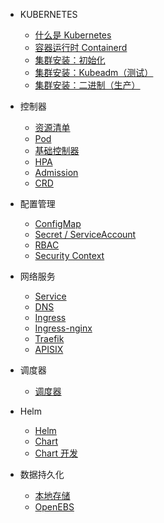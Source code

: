 * KUBERNETES
  * [什么是 Kubernetes](docs/kubernetes/AboutKubernetes.md)
  * [容器运行时 Containerd](docs/kubernetes/ContainerRuntime.md)
  * [集群安装：初始化](docs/kubernetes/ClusterInitialize.md)
  * [集群安装：Kubeadm（测试）](docs/kubernetes/ClusterInstallByKubeadm.md)
  * [集群安装：二进制（生产）](docs/kubernetes/ClusterInstallByBinary.md)

* 控制器
  * [资源清单](docs/kubernetes/ResouceInventory.md)
  * [Pod](docs/kubernetes/Pod.md)
  * [基础控制器](docs/kubernetes/BaseController.md)
  * [HPA](docs/kubernetes/HPA.md)
  * [Admission](docs/kubernetes/AdmissionController.md)
  * [CRD](docs/kubernetes/CRD.md)

* 配置管理
  * [ConfigMap](docs/kubernetes/ConfigMap.md)
  * [Secret / ServiceAccount](docs/kubernetes/Secret.md)
  * [RBAC](docs/kubernetes/RBAC.md)
  * [Security Context](docs/kubernetes/SecurityContext.md)

* 网络服务
  * [Service](docs/kubernetes/Service.md)
  * [DNS](docs/kubernetes/DNS.md)
  * [Ingress](docs/kubernetes/Ingress.md)
  * [Ingress-nginx](docs/kubernetes/Ingress-nginx.md)
  * [Traefik](docs/kubernetes/Traefik.md)
  * [APISIX](docs/kubernetes/APISIX.md)

* 调度器
  * [调度器](docs/kubernetes/Scheduler.md)

* Helm
  * [Helm](docs/kubernetes/Helm.md)
  * [Chart](docs/kubernetes/HelmChart.md)
  * [Chart 开发](docs/kubernetes/HelmChartDev.md)

* 数据持久化
  * [本地存储](docs/kubernetes/LocalStorage.md)
  * [OpenEBS](docs/kubernetes/OpenEBS.md)

